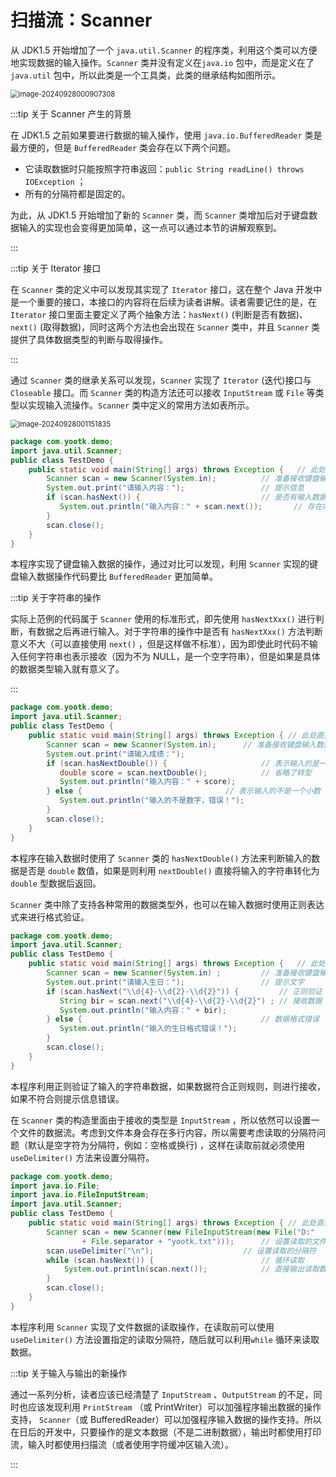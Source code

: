 # 扫描流：Scanner

从 JDK1.5 开始增加了一个 `java.util.Scanner` 的程序类，利用这个类可以方便地实现数据的输入操作。`Scanner`
类并没有定义在`java.io` 包中，而是定义在了 `java.util` 包中，所以此类是一个工具类，此类的继承结构如图所示。

<img src="C:\Users\OchiaMalu\AppData\Roaming\Typora\typora-user-images\image-20240928000907308.png" alt="image-20240928000907308" style="zoom:80%;" />

:::tip 关于 Scanner 产生的背景

在 JDK1.5 之前如果要进行数据的输入操作，使用 `java.io.BufferedReader` 类是最方便的，但是 `BufferedReader` 类会存在以下两个问题。

- 它读取数据时只能按照字符串返回：`public String readLine() throws IOException` ；
- 所有的分隔符都是固定的。

为此，从 JDK1.5 开始增加了新的 `Scanner` 类，而 `Scanner` 类增加后对于键盘数据输入的实现也会变得更加简单，这一点可以通过本节的讲解观察到。

:::

:::tip 关于 Iterator 接口

在 `Scanner` 类的定义中可以发现其实现了 `Iterator` 接口，这在整个 Java
开发中是一个重要的接口，本接口的内容将在后续为读者讲解。读者需要记住的是，在 `Iterator`
接口里面主要定义了两个抽象方法：`hasNext()` (判断是否有数据)、`next()` (取得数据)，同时这两个方法也会出现在 `Scanner`
类中，并且 `Scanner` 类提供了具体数据类型的判断与取得操作。

:::

通过 `Scanner` 类的继承关系可以发现，`Scanner` 实现了 `Iterator` (迭代)接口与 `Closeable` 接口。而 `Scanner`
类的构造方法还可以接收 `InputStream` 或 `File` 等类型以实现输入流操作。`Scanner` 类中定义的常用方法如表所示。

<img src="C:\Users\OchiaMalu\AppData\Roaming\Typora\typora-user-images\image-20240928001151835.png" alt="image-20240928001151835" style="zoom:80%;" />

```java
package com.yootk.demo;
import java.util.Scanner;
public class TestDemo {
    public static void main(String[] args) throws Exception { 	// 此处直接抛出
        Scanner scan = new Scanner(System.in); 			// 准备接收键盘输入数据
        System.out.print("请输入内容：");					// 提示信息
        if (scan.hasNext()) { 							// 是否有输入数据
           System.out.println("输入内容：" + scan.next());		// 存在内容则输出
        }
        scan.close();
    }
}
```

本程序实现了键盘输入数据的操作，通过对比可以发现，利用 `Scanner` 实现的键盘输入数据操作代码要比 `BufferedReader` 更加简单。

:::tip 关于字符串的操作

实际上范例的代码属于 `Scanner` 使用的标准形式，即先使用 `hasNextXxx()`
进行判断，有数据之后再进行输入。对于字符串的操作中是否有 `hasNextXxx()` 方法判断意义不大（可以直接使用 `next()`
，但是这样做不标准），因为即使此时代码不输入任何字符串也表示接收（因为不为 NULL，是一个空字符串），但是如果是具体的数据类型输入就有意义了。

:::

```java
package com.yootk.demo;
import java.util.Scanner;
public class TestDemo {
    public static void main(String[] args) throws Exception { // 此处直接抛出
        Scanner scan = new Scanner(System.in); 		// 准备接收键盘输入数据
        System.out.print("请输入成绩：");
        if (scan.hasNextDouble()) { 					// 表示输入的是一个小数
           double score = scan.nextDouble(); 			// 省略了转型
           System.out.println("输入内容：" + score);
        } else { 								// 表示输入的不是一个小数
           System.out.println("输入的不是数字，错误！");
        }
        scan.close();
    }
}
```

本程序在输入数据时使用了 `Scanner` 类的 `hasNextDouble()` 方法来判断输入的数据是否是 `double`
数值，如果是则利用 `nextDouble()` 直接将输入的字符串转化为 `double` 型数据后返回。

`Scanner` 类中除了支持各种常用的数据类型外，也可以在输入数据时使用正则表达式来进行格式验证。

```java
package com.yootk.demo;
import java.util.Scanner;
public class TestDemo {
    public static void main(String[] args) throws Exception { 	// 此处直接抛出
        Scanner scan = new Scanner(System.in) ;			// 准备接收键盘输入数据
        System.out.print("请输入生日：");					// 提示文字
        if (scan.hasNext("\\d{4}-\\d{2}-\\d{2}")) {			// 正则验证
           String bir = scan.next("\\d{4}-\\d{2}-\\d{2}") ;	// 接收数据
           System.out.println("输入内容：" + bir);
        } else {										// 数据格式错误
           System.out.println("输入的生日格式错误！");
        }
        scan.close(); 
    }
}
```

本程序利用正则验证了输入的字符串数据，如果数据符合正则规则，则进行接收，如果不符合则提示信息错误。

在 `Scanner` 类的构造里面由于接收的类型是 `InputStream`
，所以依然可以设置一个文件的数据流。考虑到文件本身会存在多行内容，所以需要考虑读取的分隔符问题（默认是空字符为分隔符，例如：空格或换行)
，这样在读取前就必须使用 `useDelimiter()` 方法来设置分隔符。

```java
package com.yootk.demo;
import java.io.File;
import java.io.FileInputStream;
import java.util.Scanner;
public class TestDemo {
    public static void main(String[] args) throws Exception { // 此处直接抛出
        Scanner scan = new Scanner(new FileInputStream(new File("D:"
                + File.separator + "yootk.txt")));		// 设置读取的文件输入流
        scan.useDelimiter("\n"); 					// 设置读取的分隔符
        while (scan.hasNext()) {						// 循环读取
            System.out.println(scan.next());			// 直接输出读取数据
        }
        scan.close();
    }
}
```

本程序利用 `Scanner` 实现了文件数据的读取操作，在读取前可以使用 `useDelimiter()`
方法设置指定的读取分隔符，随后就可以利用`while` 循环来读取数据。

:::tip 关于输入与输出的新操作

通过一系列分析，读者应该已经清楚了 `InputStream` 、`OutputStream` 的不足，同时也应该发现利用 `PrintStream` （或
PrintWriter）可以加强程序输出数据的操作支持， `Scanner`（或
BufferedReader）可以加强程序输入数据的操作支持。所以在日后的开发中，只要操作的是文本数据（不是二进制数据），输出时都使用打印流，输入时都使用扫描流（或者使用字符缓冲区输入流）。

:::
